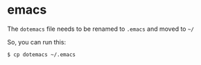 # emacs

The `dotemacs` file needs to be renamed to `.emacs` and moved to `~/`

So, you can run this:

`$ cp dotemacs ~/.emacs`

